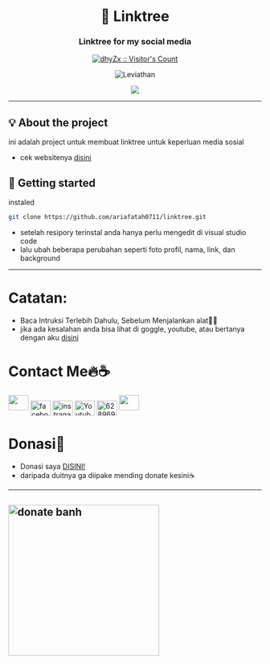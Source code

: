 <h1 align="center">🌲 Linktree</h1>
<h3 align="center">Linktree for my social media</h3>

<p align="center"><a href="https://github.com/ariafatah0711"><img src="https://profile-counter.glitch.me/{linktree}/count.svg" alt="dhyZx :: Visitor's Count" /></a></p>
<p align="center"> <img title="Leviathan" src="https://img.shields.io/badge/ARIA FATAH ANOM -black?colorA=%23ff0000&colorB=%23017e40&style=for-the-badge"></a>
<p align="center"><img src="https://img.shields.io/badge/From%20Hello%20World%20I%27ve%20Written-print(hello%20world)-blue"></p>
<hr />

## 💡 About the project

ini adalah project untuk membuat linktree untuk keperluan media sosial
- cek websitenya [disini](https://ariafatah0711.github.io/linktree/)

## 🚀 Getting started

instaled
```bash
git clone https://github.com/ariafatah0711/linktree.git
```
- setelah resipory terinstal anda hanya perlu mengedit di visual studio code
- lalu ubah beberapa perubahan seperti foto profil, nama, link, dan background
<hr />

# **Catatan:**
- Baca Intruksi Terlebih Dahulu, Sebelum Menjalankan alat🌸😀
- jika ada kesalahan anda bisa lihat di goggle, youtube, atau bertanya dengan aku <a href="https://wa.me/6289509221496?text=Halo+Bang+Aria" target="blank">disini</a>

# **Contact Me🔥☕**
<p align="left">
<a href="https://www.github.com/ariafatah0711"><img height="30" width="40" src="https://camo.githubusercontent.com/b079fe922f00c4b86f1b724fbc2e8141c468794ce8adbc9b7456e5e1ad09c622/68747470733a2f2f6564656e742e6769746875622e696f2f537570657254696e7949636f6e732f696d616765732f7376672f6769746875622e737667"></a>
<a href="https://fb.com/aria.anom.9" target="blank"><img align="center" src="https://raw.githubusercontent.com/rahuldkjain/github-profile-readme-generator/master/src/images/icons/Social/facebook.svg" alt="facebook" height="30" width="40" /></a>
<a href="https://instagram.com/ariafatahanom" target="blank"><img align="center" src="https://raw.githubusercontent.com/rahuldkjain/github-profile-readme-generator/master/src/images/icons/Social/instagram.svg" alt="instragam" height="30" width="40" /></a>
<a href="https://youtube.com/@juniorgaming8876" target="blank"><img align="center" src="https://raw.githubusercontent.com/rahuldkjain/github-profile-readme-generator/master/src/images/icons/Social/youtube.svg" alt="Youtube" height="30" width="40" /></a>
<a href="https://wa.me/6289509221496?text=Halo+Bang+Aria" target="blank"><img align="center" src="https://raw.githubusercontent.com/rahuldkjain/github-profile-readme-generator/master/src/images/icons/Social/whatsapp.svg" alt="6289694295787" height="30" width="40" /></a>
<a href="https://www.messenger.com/aria.anom.9"><img height="30" width="40" src="https://camo.githubusercontent.com/0b9b5efe8bd5edcdaec78496cf9ddaf6d98cd2b2574e23d5deca0b5e7eae583a/68747470733a2f2f6564656e742e6769746875622e696f2f537570657254696e7949636f6e732f696d616765732f7376672f6d657373656e6765722e737667"></a>

# **Donasi💎**
* Donasi saya <a href="https://saweria.co/ariafatah0711">DISINI!</a>
* daripada duitnya ga diipake mending donate kesini☕
------
  
<a href="https://saweria.co/ariafatah0711"><img src="https://w7.pngwing.com/pngs/207/1009/png-transparent-donation-box-anime-saisen-otaku-it-otaku-television-mammal-brown.png" alt="donate banh" height="300" width="300"></a>
------
